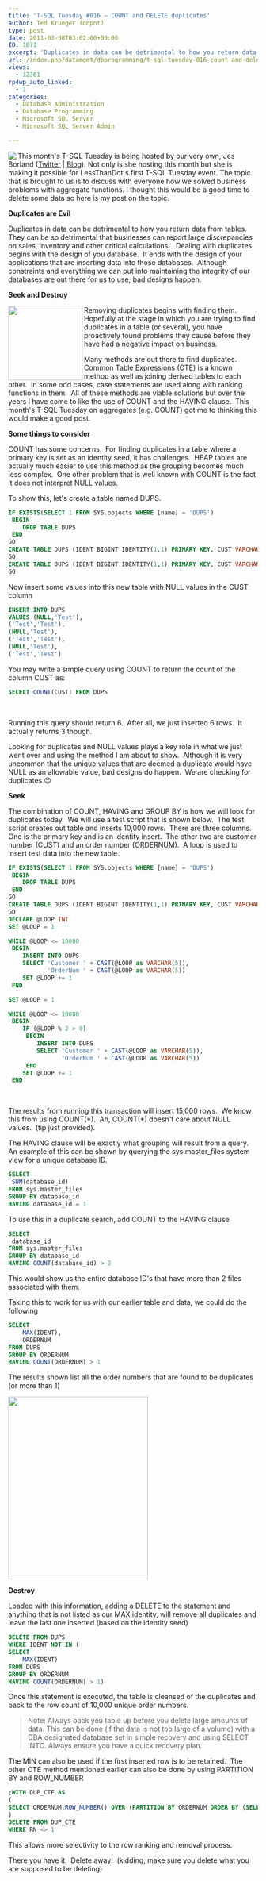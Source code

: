 ```yaml
---
title: 'T-SQL Tuesday #016 – COUNT and DELETE duplicates'
author: Ted Krueger (onpnt)
type: post
date: 2011-03-08T03:02:00+00:00
ID: 1071
excerpt: 'Duplicates in data can be detrimental to how you return data from tables.  They can be so detrimental that businesses can report large discrepancies on sales, inventory and other critical calculations.   Dealing with duplicates begins with the design of you database.  It ends with the design of your applications that are inserting data into those databases.  Although constraints and everything we can put into maintaining the integrity of our databases are out there for us to use; bad designs happen.'
url: /index.php/datamgmt/dbprogramming/t-sql-tuesday-016-count-and-delete-duplicates/
views:
  - 12361
rp4wp_auto_linked:
  - 1
categories:
  - Database Administration
  - Database Programming
  - Microsoft SQL Server
  - Microsoft SQL Server Admin

---
```

[<img src="/wp-content/uploads/blogs/DataMgmt/olap_1.gif" align="left" />][1]
  
This month's T-SQL Tuesday is being hosted by our very own, Jes Borland ([Twitter][2] | [Blog][3]). Not only is she hosting this month but she is making it possible for LessThanDot's first T-SQL Tuesday event. The topic that is brought to us is to discuss with everyone how we solved business problems with aggregate functions. I thought this would be a good time to delete some data so here is my post on the topic.</p> 

**Duplicates are Evil**

Duplicates in data can be detrimental to how you return data from tables.  They can be so detrimental that businesses can report large discrepancies on sales, inventory and other critical calculations.   Dealing with duplicates begins with the design of you database.  It ends with the design of your applications that are inserting data into those databases.  Although constraints and everything we can put into maintaining the integrity of our databases are out there for us to use; bad designs happen.

**Seek and Destroy**

<div class="image_block">
  <a href="/wp-content/uploads/blogs/All/-13.png?mtime=1299559389"><img alt="" src="/wp-content/uploads/blogs/All/-13.png?mtime=1299559389" width="150" height="150" align="left" /></a>
</div>

Removing duplicates begins with finding them.  Hopefully at the stage in which you are trying to find duplicates in a table (or several), you have proactively found problems they cause before they have had a negative impact on business. 

Many methods are out there to find duplicates.  Common Table Expressions (CTE) is a known method as well as joining derived tables to each other.  In some odd cases, case statements are used along with ranking functions in them.  All of these methods are viable solutions but over the years I have come to like the use of COUNT and the HAVING clause.  This month's T-SQL Tuesday on aggregates (e.g. COUNT) got me to thinking this would make a good post.

**Some things to consider**

COUNT has some concerns.  For finding duplicates in a table where a primary key is set as an identity seed, it has challenges.  HEAP tables are actually much easier to use this method as the grouping becomes much less complex.  One other problem that is well known with COUNT is the fact it does not interpret NULL values. 

To show this, let's create a table named DUPS.

```sql
IF EXISTS(SELECT 1 FROM SYS.objects WHERE [name] = 'DUPS')
 BEGIN
	DROP TABLE DUPS
 END
GO 
CREATE TABLE DUPS (IDENT BIGINT IDENTITY(1,1) PRIMARY KEY, CUST VARCHAR(20), ORDERNUM VARCHAR(20))
GO
CREATE TABLE DUPS (IDENT BIGINT IDENTITY(1,1) PRIMARY KEY, CUST VARCHAR(20), ORDERNUM VARCHAR(20))
GO
```

Now insert some values into this new table with NULL values in the CUST column

```sql
INSERT INTO DUPS 
VALUES (NULL,'Test'),
('Test','Test'),
(NULL,'Test'),
('Test','Test'),
(NULL,'Test'),
('Test','Test')
```

You may write a simple query using COUNT to return the count of the column CUST as:

```sql
SELECT COUNT(CUST) FROM DUPS
```

 

Running this query should return 6.  After all, we just inserted 6 rows.  It actually returns 3 though. 

Looking for duplicates and NULL values plays a key role in what we just went over and using the method I am about to show.  Although it is very uncommon that the unique values that are deemed a duplicate would have NULL as an allowable value, bad designs do happen.  We are checking for duplicates 😉

**Seek**

The combination of COUNT, HAVING and GROUP BY is how we will look for duplicates today.  We will use a test script that is shown below.  The test script creates out table and inserts 10,000 rows.  There are three columns.  One is the primary key and is an identity insert.  The other two are customer number (CUST) and an order number (ORDERNUM).  A loop is used to insert test data into the new table.

```sql
IF EXISTS(SELECT 1 FROM SYS.objects WHERE [name] = 'DUPS')
 BEGIN
	DROP TABLE DUPS
 END
GO 
CREATE TABLE DUPS (IDENT BIGINT IDENTITY(1,1) PRIMARY KEY, CUST VARCHAR(20), ORDERNUM VARCHAR(20))
GO
DECLARE @LOOP INT
SET @LOOP = 1

WHILE @LOOP <= 10000
 BEGIN
	INSERT INTO DUPS
	SELECT 'Customer ' + CAST(@LOOP as VARCHAR(5)),
		   'OrderNum ' + CAST(@LOOP as VARCHAR(5))
	SET @LOOP += 1
 END

SET @LOOP = 1

WHILE @LOOP <= 10000
 BEGIN
	IF (@LOOP % 2 > 0)
	 BEGIN
		INSERT INTO DUPS
		SELECT 'Customer ' + CAST(@LOOP as VARCHAR(5)),
			   'OrderNum ' + CAST(@LOOP as VARCHAR(5))
	 END
	SET @LOOP += 1
 END
```

 

The results from running this transaction will insert 15,000 rows.  We know this from using COUNT(\*).  Ah, COUNT(\*) doesn't care about NULL values.  (tip just provided). 

The HAVING clause will be exactly what grouping will result from a query.  An example of this can be shown by querying the sys.master_files system view for a unique database ID.

```sql
SELECT 
 SUM(database_id)
FROM sys.master_files
GROUP BY database_id
HAVING database_id = 1
```

To use this in a duplicate search, add COUNT to the HAVING clause

```sql
SELECT 
 database_id
FROM sys.master_files
GROUP BY database_id
HAVING COUNT(database_id) > 2
```

This would show us the entire database ID's that have more than 2 files associated with them.

Taking this to work for us with our earlier table and data, we could do the following

```sql
SELECT 
	MAX(IDENT),
	ORDERNUM
FROM DUPS 
GROUP BY ORDERNUM 
HAVING COUNT(ORDERNUM) > 1
```

The results shown list all the order numbers that are found to be duplicates (or more than 1)

<div class="image_block">
  <a href="/wp-content/uploads/blogs/All/-12.png?mtime=1299559198"><img alt="" src="/wp-content/uploads/blogs/All/-12.png?mtime=1299559198" width="282" height="368" /></a>
</div></p> 

**Destroy**

Loaded with this information, adding a DELETE to the statement and anything that is not listed as our MAX identity, will remove all duplicates and leave the last one inserted (based on the identity seed)

```sql
DELETE FROM DUPS 
WHERE IDENT NOT IN (
SELECT 
	MAX(IDENT)
FROM DUPS 
GROUP BY ORDERNUM 
HAVING COUNT(ORDERNUM) > 1)
```

Once this statement is executed, the table is cleansed of the duplicates and back to the row count of 10,000 unique order numbers. 

> <span class="MT_red">Note: Always back you table up before you delete large amounts of data. This can be done (if the data is not too large of a volume) with a DBA designated database set in simple recovery and using SELECT INTO. Always ensure you have a quick recovery plan.</span> 

The MIN can also be used if the first inserted row is to be retained.  The other CTE method mentioned earlier can also be done by using PARTITION BY and ROW_NUMBER

```sql
;WITH DUP_CTE AS
(
SELECT ORDERNUM,ROW_NUMBER() OVER (PARTITION BY ORDERNUM ORDER BY (SELECT 0)) RN FROM DUPS 
)
DELETE FROM DUP_CTE
WHERE RN <> 1
```

This allows more selectivity to the row ranking and removal process. 

There you have it.  Delete away!  (kidding, make sure you delete what you are supposed to be deleting)

 [1]: /index.php/DataMgmt/DBProgramming/come-one-come-all-to
 [2]: http://twitter.com/grrl_geek
 [3]: /index.php/All/?disp=authdir&author=420